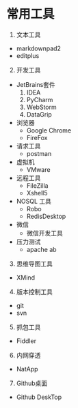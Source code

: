 # 常用工具
1. 文本工具
  * markdownpad2
  * editplus

2. 开发工具
  *  JetBrains套件
     1. IDEA
     2. PyCharm
     3. WebStorm
     4. DataGrip
  *  浏览器
     *  Google Chrome
     *  FireFox
  *  请求工具
     *  postman 
  *  虚拟机
     *  VMware
  *  远程工具
     *  FileZilla
     *  Xshell5
  *  NOSQL 工具
     *  Robo
     *  RedisDesktop
  *  微信
     *  微信开发工具
  *  压力测试
     *  apache ab
3.  思维导图工具
  *  XMind
4.  版本控制工具
  *  git
  *  svn
5.  抓包工具
  *  Fiddler
6.  内网穿透
  *  NatApp
7. Github桌面
  *  Github DeskTop
    
   